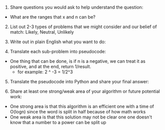 1. Share questions you would ask to help understand the question:
- What are the ranges that x and n can be?

2. List out 2-3 types of problems that we might consider and our belief of match: Likely, Neutral, Unlikely


3. Write out in plain English what you want to do: 


4. Translate each sub-problem into pseudocode:
- One thing that can be done, is if n is a negative, we can treat it as positive, and at the end, return 1/result.
    - for example: 2 ^ -3 = 1/2^3



5. Translate the pseudocode into Python and share your final answer:
  <!-- class Solution:
    def myPow(self, x: float, n: int) -> float:
        if n == 0:
            return 1
        if n == 1:
            return x

        if n > 0:
            positive = True
        else:
            positive = False

        halfPower = self.myPow(x, abs(n)//2)
        answer = halfPower * halfPower
        
        if n % 2 == 1:
            answer *= x
        
        return answer if positive else 1/answer

         -->

6. Share at least one strong/weak area of your algorithm or future potential work:
- One strong area is that this algorithm is an efficient one with a time of O(logn) since the word is split in half because of how math works
- One weak area is that this solution may not be clear one one doesn't know that a number to a power can be split up